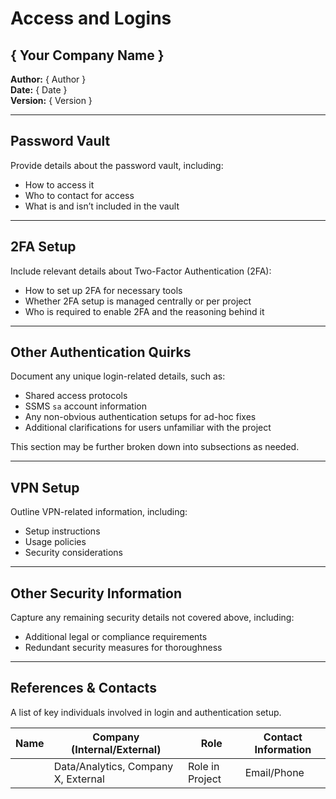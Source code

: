 # Access and Logins

## { Your Company Name }
**Author:** { Author }  
**Date:** { Date }  
**Version:** { Version }  

---

## Password Vault
Provide details about the password vault, including:
- How to access it
- Who to contact for access
- What is and isn’t included in the vault

---

## 2FA Setup
Include relevant details about Two-Factor Authentication (2FA):
- How to set up 2FA for necessary tools
- Whether 2FA setup is managed centrally or per project
- Who is required to enable 2FA and the reasoning behind it

---

## Other Authentication Quirks
Document any unique login-related details, such as:
- Shared access protocols
- SSMS `sa` account information
- Any non-obvious authentication setups for ad-hoc fixes
- Additional clarifications for users unfamiliar with the project

This section may be further broken down into subsections as needed.

---

## VPN Setup
Outline VPN-related information, including:
- Setup instructions
- Usage policies
- Security considerations

---

## Other Security Information
Capture any remaining security details not covered above, including:
- Additional legal or compliance requirements
- Redundant security measures for thoroughness

---

## References & Contacts
A list of key individuals involved in login and authentication setup.

| Name | Company (Internal/External) | Role | Contact Information |
|------|-----------------------------|------|---------------------|
|      | Data/Analytics, Company X, External | Role in Project | Email/Phone |

